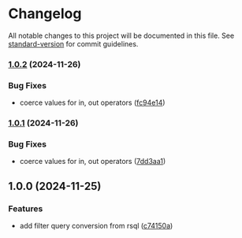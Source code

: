 # Changelog

All notable changes to this project will be documented in this file. See [standard-version](https://github.com/conventional-changelog/standard-version) for commit guidelines.

### [1.0.2](https://github.com/Jamforce/rsql-prisma/compare/v1.0.1...v1.0.2) (2024-11-26)

### Bug Fixes

- coerce values for in, out operators ([fc94e14](https://github.com/Jamforce/rsql-prisma/commit/fc94e1414261217bb0d8b5835a7d0f2135674d0d))

### [1.0.1](https://github.com/Jamforce/rsql-prisma/compare/v1.0.0...v1.0.1) (2024-11-26)

### Bug Fixes

- coerce values for in, out operators ([7dd3aa1](https://github.com/Jamforce/rsql-prisma/commit/7dd3aa15a26a257bf13d726d978eec49a730a153))

## 1.0.0 (2024-11-25)

### Features

- add filter query conversion from rsql ([c74150a](https://github.com/Jamforce/rsql-prisma/commit/c74150a1e72e98dbefefab271a8b046686ea92e8))
